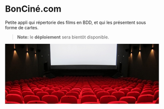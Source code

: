 # BonCiné.com

Petite appli qui répertorie des films en BDD, et qui les présentent sous forme de cartes.
> **Note:** le **déploiement** sera bientôt disponible.


![](./img/banniere.jpg)

